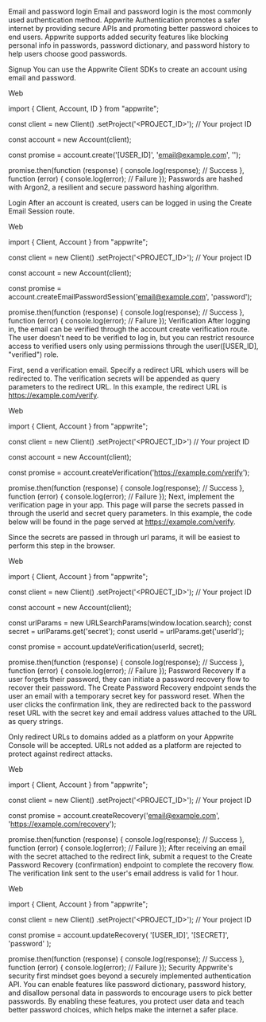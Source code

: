 Email and password login
Email and password login is the most commonly used authentication method. Appwrite Authentication promotes a safer internet by providing secure APIs and promoting better password choices to end users. Appwrite supports added security features like blocking personal info in passwords, password dictionary, and password history to help users choose good passwords.

Signup
You can use the Appwrite Client SDKs to create an account using email and password.

Web

import { Client, Account, ID } from "appwrite";

const client = new Client()
    .setProject('<PROJECT_ID>'); // Your project ID

const account = new Account(client);

const promise = account.create('[USER_ID]', 'email@example.com', '');

promise.then(function (response) {
    console.log(response); // Success
}, function (error) {
    console.log(error); // Failure
});
Passwords are hashed with Argon2, a resilient and secure password hashing algorithm.

Login
After an account is created, users can be logged in using the Create Email Session route.

Web

import { Client, Account } from "appwrite";

const client = new Client()
    .setProject('<PROJECT_ID>'); // Your project ID

const account = new Account(client);

const promise = account.createEmailPasswordSession('email@example.com', 'password');

promise.then(function (response) {
    console.log(response); // Success
}, function (error) {
    console.log(error); // Failure
});
Verification
After logging in, the email can be verified through the account create verification route. The user doesn't need to be verified to log in, but you can restrict resource access to verified users only using permissions through the user([USER_ID], "verified") role.

First, send a verification email. Specify a redirect URL which users will be redirected to. The verification secrets will be appended as query parameters to the redirect URL. In this example, the redirect URL is https://example.com/verify.

Web

import { Client, Account } from "appwrite";

const client = new Client()
    .setProject('<PROJECT_ID>') // Your project ID

const account = new Account(client);

const promise = account.createVerification('https://example.com/verify');

promise.then(function (response) {
    console.log(response); // Success
}, function (error) {
    console.log(error); // Failure
});
Next, implement the verification page in your app. This page will parse the secrets passed in through the userId and secret query parameters. In this example, the code below will be found in the page served at https://example.com/verify.

Since the secrets are passed in through url params, it will be easiest to perform this step in the browser.

Web

import { Client, Account } from "appwrite";

const client = new Client()
    .setProject('<PROJECT_ID>'); // Your project ID

const account = new Account(client);

const urlParams = new URLSearchParams(window.location.search);
const secret = urlParams.get('secret');
const userId = urlParams.get('userId');

const promise = account.updateVerification(userId, secret);

promise.then(function (response) {
    console.log(response); // Success
}, function (error) {
    console.log(error); // Failure
});
Password Recovery
If a user forgets their password, they can initiate a password recovery flow to recover their password. The Create Password Recovery endpoint sends the user an email with a temporary secret key for password reset. When the user clicks the confirmation link, they are redirected back to the password reset URL with the secret key and email address values attached to the URL as query strings.

Only redirect URLs to domains added as a platform on your Appwrite Console will be accepted. URLs not added as a platform are rejected to protect against redirect attacks.

Web

import { Client, Account } from "appwrite";

const client = new Client()
    .setProject('<PROJECT_ID>'); // Your project ID

const promise = account.createRecovery('email@example.com', 'https://example.com/recovery');

promise.then(function (response) {
    console.log(response); // Success
}, function (error) {
    console.log(error); // Failure
});
After receiving an email with the secret attached to the redirect link, submit a request to the Create Password Recovery (confirmation) endpoint to complete the recovery flow. The verification link sent to the user's email address is valid for 1 hour.

Web

import { Client, Account } from "appwrite";

const client = new Client()
    .setProject('<PROJECT_ID>'); // Your project ID

const promise = account.updateRecovery(
    '[USER_ID]',
    '[SECRET]',
    'password'
);

promise.then(function (response) {
    console.log(response); // Success
}, function (error) {
    console.log(error); // Failure
});
Security
Appwrite's security first mindset goes beyond a securely implemented authentication API. You can enable features like password dictionary, password history, and disallow personal data in passwords to encourage users to pick better passwords. By enabling these features, you protect user data and teach better password choices, which helps make the internet a safer place.
